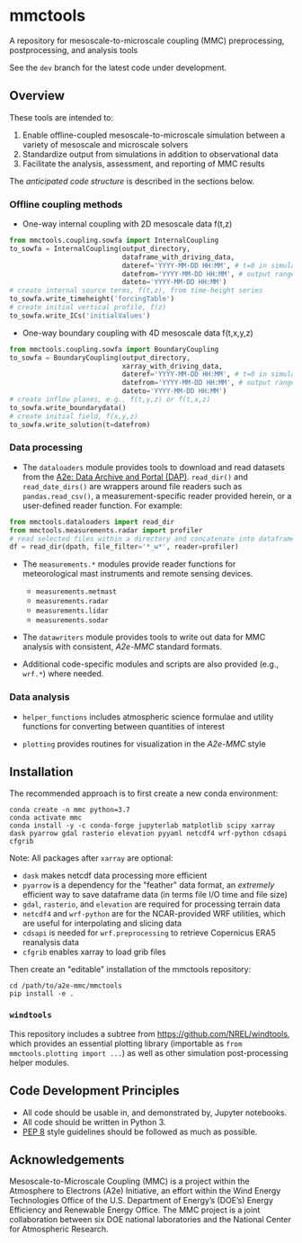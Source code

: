 # mmctools
A repository for mesoscale-to-microscale coupling (MMC) preprocessing,
postprocessing, and analysis tools

See the `dev` branch for the latest code under development. 


## Overview

These tools are intended to:
1. Enable offline-coupled mesoscale-to-microscale simulation between a variety
   of mesoscale and microscale solvers
2. Standardize output from simulations in addition to observational data
3. Facilitate the analysis, assessment, and reporting of MMC results

The _anticipated code structure_ is described in the sections below.

### Offline coupling methods

- One-way internal coupling with 2D mesoscale data f(t,z)
```python
from mmctools.coupling.sowfa import InternalCoupling
to_sowfa = InternalCoupling(output_directory,
                            dataframe_with_driving_data,
                            dateref='YYYY-MM-DD HH:MM', # t=0 in simulation
                            datefrom='YYYY-MM-DD HH:MM', # output range
                            dateto='YYYY-MM-DD HH:MM')
# create internal source terms, f(t,z), from time-height series
to_sowfa.write_timeheight('forcingTable')
# create initial vertical profile, f(z)
to_sowfa.write_ICs('initialValues')
```

- One-way boundary coupling with 4D mesoscale data f(t,x,y,z)
```python
from mmctools.coupling.sowfa import BoundaryCoupling
to_sowfa = BoundaryCoupling(output_directory,
                            xarray_with_driving_data,
                            dateref='YYYY-MM-DD HH:MM', # t=0 in simulation
                            datefrom='YYYY-MM-DD HH:MM', # output range
                            dateto='YYYY-MM-DD HH:MM')
# create inflow planes, e.g., f(t,y,z) or f(t,x,z)
to_sowfa.write_boundarydata()
# create initial field, f(x,y,z)
to_sowfa.write_solution(t=datefrom)
```

### Data processing

- The `dataloaders` module provides tools to download and read datasets from the
  [A2e: Data Archive and Portal (DAP)](https://a2e.energy.gov/about/dap).
  `read_dir()` and `read_date_dirs()` are wrappers around file readers such as
  `pandas.read_csv()`, a measurement-specific reader provided herein, or a
  user-defined reader function. For example:
```python
from mmctools.dataloaders import read_dir
from mmctools.measurements.radar import profiler
# read selected files within a directory and concatenate into dataframe
df = read_dir(dpath, file_filter='*_w*', reader=profiler)
```

- The `measurements.*` modules provide reader functions for meteorological mast
  instruments and remote sensing devices.
  - `measurements.metmast`
  - `measurements.radar`
  - `measurements.lidar`
  - `measurements.sodar`

- The `datawriters` module provides tools to write out data for MMC analysis
  with consistent, *A2e-MMC* standard formats.

- Additional code-specific modules and scripts are also provided (e.g., `wrf.*`)
  where needed.

### Data analysis

- `helper_functions` includes atmospheric science formulae and utility functions
   for converting between quantities of interest

- `plotting` provides routines for visualization in the *A2e-MMC* style


## Installation

The recommended approach is to first create a new conda environment:
```
conda create -n mmc python=3.7
conda activate mmc
conda install -y -c conda-forge jupyterlab matplotlib scipy xarray dask pyarrow gdal rasterio elevation pyyaml netcdf4 wrf-python cdsapi cfgrib
```
Note: All packages after `xarray` are optional:
- `dask` makes netcdf data processing more efficient
- `pyarrow` is a dependency for the "feather" data format, an *extremely* efficient
  way to save dataframe data (in terms file I/O time and file size)
- `gdal`, `rasterio`, and `elevation` are required for processing terrain data
- `netcdf4` and `wrf-python` are for the NCAR-provided WRF utilities, which are
  useful for interpolating and slicing data
- `cdsapi` is needed for `wrf.preprocessing` to retrieve Copernicus ERA5
  reanalysis data
- `cfgrib` enables xarray to load grib files


Then create an "editable" installation of the mmctools repository:
```
cd /path/to/a2e-mmc/mmctools
pip install -e .
```

### `windtools`

This repository includes a subtree from https://github.com/NREL/windtools, which 
provides an essential plotting library (importable as `from mmctools.plotting
import ...`) as well as other simulation post-processing helper modules.


## Code Development Principles

- All code should be usable in, and demonstrated by, Jupyter notebooks.
- All code should be written in Python 3.
- [PEP 8](https://www.python.org/dev/peps/pep-0008/) style guidelines should be
  followed as much as possible.


## Acknowledgements

Mesoscale-to-Microscale Coupling (MMC) is a project within the Atmosphere to
Electrons (A2e) Initiative, an effort within the Wind Energy Technologies
Office of the U.S. Department of Energy’s (DOE’s) Energy Efficiency and
Renewable Energy Office. The MMC project is a joint collaboration between six
DOE national laboratories and the National Center for Atmospheric Research.

